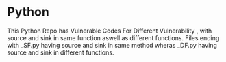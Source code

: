 # Python
This Python Repo has Vulnerable Codes For Different Vulnerability , with source and sink in same function aswell as different functions.
Files ending with _SF.py having source and sink in same method wheras _DF.py having source and sink in different functions.






